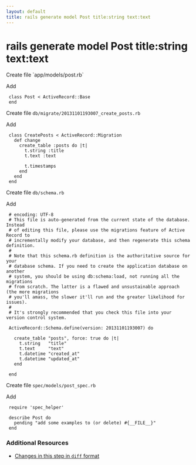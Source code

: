```yaml
---
layout: default
title: rails generate model Post title:string text:text
---
```


<h1 id="main">rails generate model Post title:string text:text</h1>
Create file `app/models/post.rb`

Add
<pre><code> class Post &lt; ActiveRecord::Base
 end</code></pre>


Create file `db/migrate/20131101193007_create_posts.rb`

Add
<pre><code> class CreatePosts &lt; ActiveRecord::Migration
   def change
     create_table :posts do |t|
       t.string :title
       t.text :text
 
       t.timestamps
     end
   end
 end</code></pre>


Create file `db/schema.rb`

Add
<pre><code> # encoding: UTF-8
 # This file is auto-generated from the current state of the database. Instead
 # of editing this file, please use the migrations feature of Active Record to
 # incrementally modify your database, and then regenerate this schema definition.
 #
 # Note that this schema.rb definition is the authoritative source for your
 # database schema. If you need to create the application database on another
 # system, you should be using db:schema:load, not running all the migrations
 # from scratch. The latter is a flawed and unsustainable approach (the more migrations
 # you&#39;ll amass, the slower it&#39;ll run and the greater likelihood for issues).
 #
 # It&#39;s strongly recommended that you check this file into your version control system.
 
 ActiveRecord::Schema.define(version: 20131101193007) do
 
   create_table &quot;posts&quot;, force: true do |t|
     t.string   &quot;title&quot;
     t.text     &quot;text&quot;
     t.datetime &quot;created_at&quot;
     t.datetime &quot;updated_at&quot;
   end
 
 end</code></pre>


Create file `spec/models/post_spec.rb`

Add
<pre><code> require &#39;spec_helper&#39;
 
 describe Post do
   pending &quot;add some examples to (or delete) #{__FILE__}&quot;
 end</code></pre>



### Additional Resources

* [Changes in this step in `diff` format](https://github.com/stevenhallen/rails_getting_started_bdd/commit/b07cb6760210f8d2dce41e821bb4f3356b13b851)

